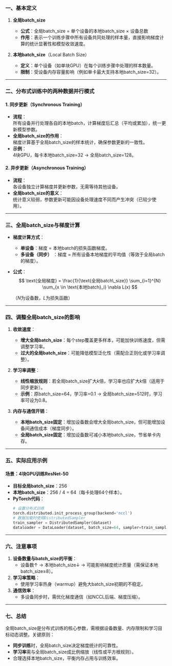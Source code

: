 ### 一、基本定义
1. **全局batch_size**  
   - **公式**：全局batch_size = 单个设备的本地batch_size × 设备总数  
   - **作用**：表示一个训练步骤中所有设备共同处理的样本量，直接影响梯度计算的统计显著性和模型收敛速度。

2. **本地batch_size**（Local Batch Size）  
   - **定义**：单个设备（如单块GPU）在每个训练步骤中处理的样本数量。  
   - **限制**：受设备内存容量影响（例如单卡最大支持本地batch_size=32）。

---

### 二、分布式训练中的两种数据并行模式
#### 1. **同步更新（Synchronous Training）**
- **流程**：  
  所有设备并行处理各自的本地batch，计算梯度后汇总（平均或累加），统一更新模型参数。  
- **全局batch_size的作用**：  
  梯度计算基于全局batch_size的样本统计，确保参数更新的一致性。  
- **示例**：  
  4块GPU，每卡本地batch_size=32 → 全局batch_size=128。

#### 2. **异步更新（Asynchronous Training）**  
- **流程**：  
  各设备独立计算梯度并更新参数，无需等待其他设备。  
- **全局batch_size的意义**：  
  统计意义较弱，参数更新可能因设备处理速度不同而产生冲突（已较少使用）。

---

### 三、全局batch_size与梯度计算
- **梯度计算方式**：  
  - **单设备**：梯度 = 本地batch的损失函数梯度。  
  - **多设备（同步）** ：梯度 = 所有设备本地梯度的平均值（等效于全局batch的梯度）。  
- **公式**：  
  $$
  \text{全局梯度} = \frac{1}{\text{全局batch\_size}} \sum_{i=1}^{N} \sum_{x \in \text{本地batch}_i} \nabla L(x)
  $$
  
  （$N$为设备数，$L$为损失函数）

---

### 四、调整全局batch_size的影响
1. **收敛速度**：  
   - **增大全局batch_size**：每个step覆盖更多样本，可能加快训练速度，但需调整学习率。  
   - **过大的全局batch_size**：可能降低模型泛化性（需配合正则化或学习率调整）。

2. **学习率调整**：  
   - **线性缩放规则**：若全局batch_size扩大$k$倍，学习率也应扩大$k$倍（适用于同步更新）。  
   - **示例**：原batch_size=64，学习率=0.1 → 全局batch_size=512时，学习率可设为0.8。

3. **内存与通信开销**：  
   - **本地batch_size固定**：增加设备数会增大全局batch_size，但可能增加设备间通信成本（梯度同步）。  
   - **全局batch_size固定**：增加设备数可减小本地batch_size，节省单卡内存。

---

### 五、实际应用示例
#### 场景：4块GPU训练ResNet-50
- **目标全局batch_size**：256  
- **本地batch_size**：256 / 4 = 64（每卡处理64个样本）。  
- **PyTorch代码**：  
  ```python
  # 设置分布式训练
  torch.distributed.init_process_group(backend='nccl')
  # 数据加载时使用DistributedSampler
  train_sampler = DistributedSampler(dataset)
  dataloader = DataLoader(dataset, batch_size=64, sampler=train_sampler)
  ```


---

### 六、注意事项
1. **设备数量与batch_size的平衡**：  
   - 设备数↑ → 本地batch_size↓ → 可能影响梯度统计质量（需保证本地batch_size≥8）。  
2. **学习率策略**：  
   - 使用学习率热身（warmup）避免大batch_size初期的不稳定。  
3. **通信效率**：  
   - 多设备同步时，需优化梯度通信（如NCCL后端、梯度压缩）。

---

### 七、总结
全局batch_size是分布式训练的核心参数，需根据设备数量、内存限制和学习目标动态调整。关键原则：  
- **同步训练**时，全局batch_size决定梯度统计的可靠性。  
- **学习率**需与全局batch_size成比例缩放（线性或平方根规则）。  
- 合理选择本地batch_size，平衡内存占用与训练效率。
